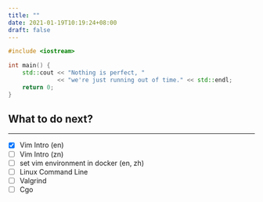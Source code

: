```yaml
---
title: ""
date: 2021-01-19T10:19:24+08:00
draft: false
---
```


```c++
#include <iostream>

int main() {
    std::cout << "Nothing is perfect, "
              << "we're just running out of time." << std::endl;
    return 0;
}
```

## What to do next?
---

 - [x] Vim Intro (en)
 - [ ] Vim Intro (zn)
 - [ ] set vim environment in docker (en, zh)
 - [ ] Linux Command Line
 - [ ] Valgrind
 - [ ] Cgo
